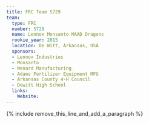 ```yaml
---
title: FRC Team 5729
team:
  type: FRC
  number: 5729
  name: Lennox Monsanto MAAD Dragons
  rookie_year: 2015
  location: De Witt, Arkansas, USA
  sponsors:
  - Lennox Industries
  - Monsanto
  - Menard Manufacturing
  - Adams Fertilizer Equipment MFG
  - Arkansas County 4-H Council
  - Dewitt High School
  links:
    Website:
---
```


{% include remove_this_line_and_add_a_paragraph %}